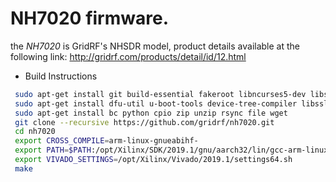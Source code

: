 # NH7020 firmware.
the <i>NH7020</i> is GridRF's NHSDR model, product details available at the following link: http://gridrf.com/products/detail/id/12.html

* Build Instructions
```bash
 sudo apt-get install git build-essential fakeroot libncurses5-dev libssl-dev ccache
 sudo apt-get install dfu-util u-boot-tools device-tree-compiler libssl1.0-dev mtools
 sudo apt-get install bc python cpio zip unzip rsync file wget
 git clone --recursive https://github.com/gridrf/nh7020.git
 cd nh7020
 export CROSS_COMPILE=arm-linux-gnueabihf-
 export PATH=$PATH:/opt/Xilinx/SDK/2019.1/gnu/aarch32/lin/gcc-arm-linux-gnueabi/bin
 export VIVADO_SETTINGS=/opt/Xilinx/Vivado/2019.1/settings64.sh
 make
